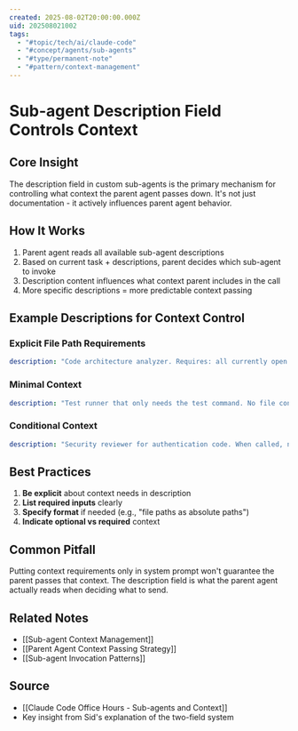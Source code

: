 ```yaml
---
created: 2025-08-02T20:00:00.000Z
uid: 202508021002
tags:
  - "#topic/tech/ai/claude-code"
  - "#concept/agents/sub-agents"
  - "#type/permanent-note"
  - "#pattern/context-management"
---
```


# Sub-agent Description Field Controls Context

## Core Insight
The description field in custom sub-agents is the primary mechanism for controlling what context the parent agent passes down. It's not just documentation - it actively influences parent agent behavior.

## How It Works
1. Parent agent reads all available sub-agent descriptions
2. Based on current task + descriptions, parent decides which sub-agent to invoke
3. Description content influences what context parent includes in the call
4. More specific descriptions = more predictable context passing

## Example Descriptions for Context Control

### Explicit File Path Requirements
```yaml
description: "Code architecture analyzer. Requires: all currently open file paths, project root structure, and package.json contents"
```

### Minimal Context
```yaml
description: "Test runner that only needs the test command. No file contents required."
```

### Conditional Context
```yaml
description: "Security reviewer for authentication code. When called, needs: all auth-related files, environment variable names (not values), and recent git changes to auth modules"
```

## Best Practices
1. **Be explicit** about context needs in description
2. **List required inputs** clearly
3. **Specify format** if needed (e.g., "file paths as absolute paths")
4. **Indicate optional vs required** context

## Common Pitfall
Putting context requirements only in system prompt won't guarantee the parent passes that context. The description field is what the parent agent actually reads when deciding what to send.

## Related Notes
- [[Sub-agent Context Management]]
- [[Parent Agent Context Passing Strategy]]
- [[Sub-agent Invocation Patterns]]

## Source
- [[Claude Code Office Hours - Sub-agents and Context]]
- Key insight from Sid's explanation of the two-field system